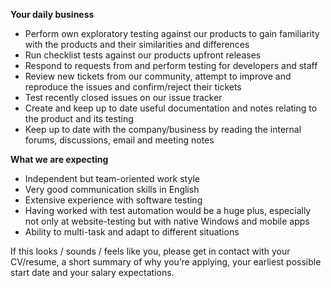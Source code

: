 <? include jobs/header ?>

**Your daily business**

- Perform own exploratory testing against our products to gain familiarity with the products and their similarities and differences
- Run checklist tests against our products upfront releases
- Respond to requests from and perform testing for developers and staff
- Review new tickets from our community, attempt to improve and reproduce the issues and confirm/reject their tickets
- Test recently closed issues on our issue tracker
- Create and keep up to date useful documentation and notes relating to the product and its testing
- Keep up to date with the company/business by reading the internal forums, discussions, email and meeting notes

**What we are expecting**

- Independent but team-oriented work style
- Very good communication skills in English
- Extensive experience with software testing
- Having worked with test automation would be a huge plus, especially not only at website-testing but with native Windows and mobile apps
- Ability to multi-task and adapt to different situations

If this looks / sounds / feels like you, please get in contact with your CV/resume, a short summary of why you’re applying, your earliest possible start date and your salary expectations.

<? include jobs/footer ?>
